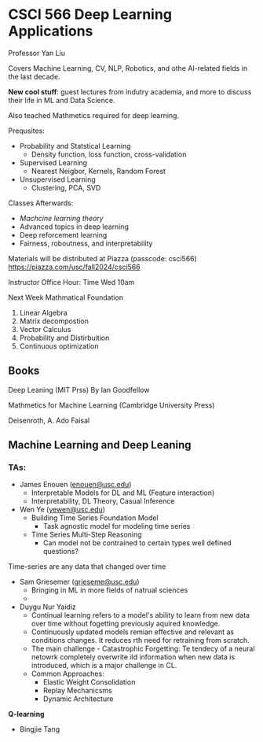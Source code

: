 # CSCI 566 Deep Learning Applications

Professor Yan Liu

Covers Machine Learning, CV, NLP, Robotics, and othe AI-related fields in the last decade.

**New cool stuff**: guest lectures from indutry academia, and more to discuss their life in ML and Data Science.

Also teached Mathmetics required for deep learning.

Prequsites:
- Probability and Statstical Learning
    - Density function, loss function, cross-validation
- Supervised Learning
    - Nearest Neigbor, Kernels, Random Forest
- Unsupervised Learning
    - Clustering, PCA, SVD

Classes Afterwards:

- *Machcine learning theory*
- Advanced topics in deep learning 
- Deep reforcement learning
- Fairness, roboutness, and interpretability


Materials will be distributed at Piazza (passcode: csci566)
https://piazza.com/usc/fall2024/csci566

Instructor Office Hour:
Time Wed 10am

Next Week Mathmatical Foundation
1. Linear Algebra
2. Matrix decompostion
3. Vector Calculus
4. Probability and Distirbuition
5. Continuous optimization


## Books

Deep Leaning (MIT Prss) By Ian Goodfellow

Mathmetics for Machine Learning (Cambridge University Press)

Deisenroth, A. Ado Faisal

## Machine Learning and Deep Leaning

### TAs:

- James Enouen (enouen@usc.edu)
    - Interpretable Models for DL and ML (Feature interaction)
    - Interpretability, DL Theory, Casual Inference
- Wen Ye (yewen@usc.edu)
    - Building Time Series Foundation Model
        - Task agnostic model for modeling time series
    - Time Series Multi-Step Reasoning
        - Can model not be contrained to certain types well defined questions?

Time-series are any data that changed over time

- Sam Griesemer (grieseme@usc.edu)
    - Bringing in ML in more fields of natrual sciences
    - 
- Duygu Nur Yaidiz
    - Continual learning refers to a model's ability to learn from new data over time without fogetting previously aquired knowledge.
    - Continuously updated models remian effective and relevant as conditions changes. It reduces rth need for retraining from scratch.
    - The main challenge - Catastrophic Forgetting: Te tendecy of a neural netowrk completely overwrite ild information when new data is introduced, which is a major challenge in CL.
    - Common Approaches:
        - Elastic Weight Consolidation
        - Replay Mechanicsms
        - Dynamic Architecture

**Q-learning**
- Bingjie Tang
    
